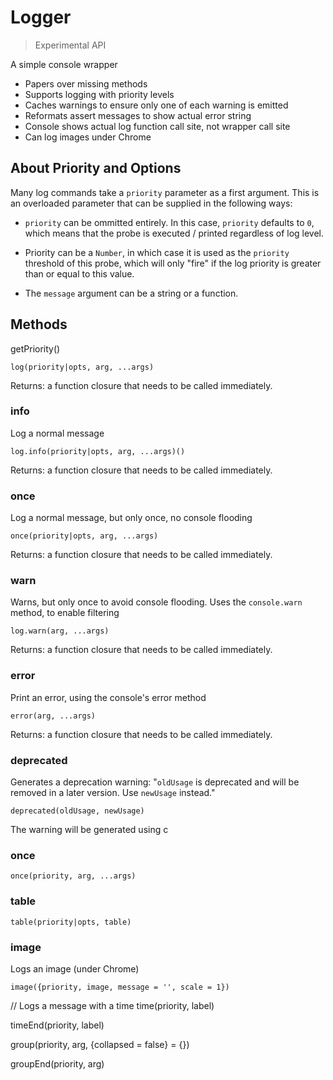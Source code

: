 # Logger

> Experimental API

A simple console wrapper
* Papers over missing methods
* Supports logging with priority levels
* Caches warnings to ensure only one of each warning is emitted
* Reformats assert messages to show actual error string
* Console shows actual log function call site, not wrapper call site
* Can log images under Chrome


## About Priority and Options

Many log commands take a `priority` parameter as a first argument. This is an overloaded parameter that can be supplied in the following ways:
* `priority` can be ommitted entirely. In this case, `priority` defaults to `0`, which means that the probe is executed / printed regardless of log level.
* Priority can be a `Number`, in which case it is used as the `priority` threshold of this probe, which will only "fire" if the log priority is greater than or equal to this value.


* The `message` argument can be a string or a function.

## Methods

getPriority()

`log(priority|opts, arg, ...args)`

Returns: a function closure that needs to be called immediately.

### info

Log a normal message

`log.info(priority|opts, arg, ...args)()`

Returns: a function closure that needs to be called immediately.

### once

Log a normal message, but only once, no console flooding

`once(priority|opts, arg, ...args)`

Returns: a function closure that needs to be called immediately.

### warn

Warns, but only once to avoid console flooding. Uses the `console.warn` method, to enable filtering 

`log.warn(arg, ...args)`

Returns: a function closure that needs to be called immediately.

### error

Print an error, using the console's error method

`error(arg, ...args)`

Returns: a function closure that needs to be called immediately.

### deprecated

Generates a deprecation warning:
"`oldUsage` is deprecated and will be removed in a later version. Use `newUsage` instead."

`deprecated(oldUsage, newUsage)`

The warning will be generated using c

### once

`once(priority, arg, ...args)`

### table

`table(priority|opts, table)`

### image

Logs an image (under Chrome)

`image({priority, image, message = '', scale = 1})`

// Logs a message with a time
time(priority, label)

timeEnd(priority, label)

group(priority, arg, {collapsed = false} = {})

groupEnd(priority, arg)

